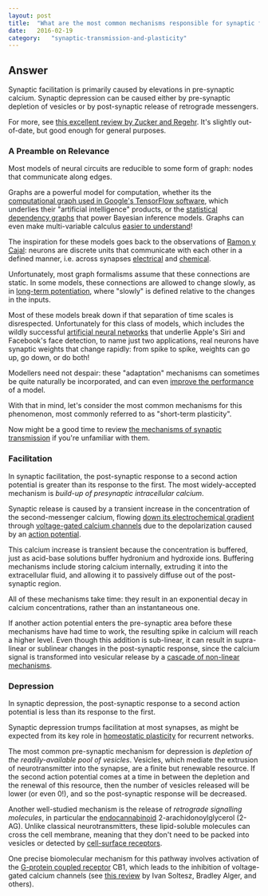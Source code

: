 ```yaml
---
layout: post
title:	"What are the most common mechanisms responsible for synaptic facilitation and depression?"
date:	2016-02-19
category:	"synaptic-transmission-and-plasticity"
---
```

## Answer

Synaptic facilitation is primarily caused by elevations in pre-synaptic calcium.
Synaptic depression can be caused either by pre-synaptic depletion of vesicles
or by post-synaptic release of retrograde messengers.

For more, see
[this excellent review by Zucker and Regehr](https://mcb.berkeley.edu/labs/zucker/PDFs/Zucker_AnnRevPhysiol64,355.pdf).
It's slightly out-of-date, but good enough for general purposes.


### A Preamble on Relevance

Most models of neural circuits are reducible to some form of graph:
nodes that communicate along edges.

Graphs are a powerful model for computation,
whether its the
[computational graph used in Google's TensorFlow software](https://www.tensorflow.org/),
which underlies their "artificial intelligence" products,
or the
[statistical dependency graphs](http://www.jstor.org/stable/4144379)
that power Bayesian inference models.
Graphs can even make multi-variable calculus
[easier to understand](http://colah.github.io/posts/2015-08-Backprop/)!

The inspiration for these models goes back to the observations of
[Ramon y Cajal]({{site.baseurl}}/92i):
neurons are discrete units that communicate with each other
in a defined manner, i.e. across synapses
[electrical]({{site.baseurl}}/31)
and
[chemical]({[site.baseurl}}/26).

Unfortunately, most graph formalisms assume that these connections are static.
In some models, these connections are allowed to change slowly, as in
[long-term potentiation]({{site.baseurl}}/29),
where "slowly" is defined relative to the changes in the inputs.

Most of these models break down if that separation of time scales is disrespected.
Unfortunately for this class of models, which includes the wildly successful
[artificial neural networks](http://arxiv.org/pdf/cs/0308031.pdf)
that underlie Apple's Siri and Facebook's face detection, to name just two applications,
real neurons have synaptic weights that change rapidly:
from spike to spike, weights can go up, go down,
or do both!

Modellers need not despair: these "adaptation" mechanisms
can sometimes be quite naturally be incorporated, and can even
[improve the performance](http://homepages.inf.ed.ac.uk/amos/publications/ReichertSeriesStorkey2011PerceptualBistability.pdf)
of a model.

With that in mind, let's consider the most common mechanisms for this phenomenon,
most commonly referred to as "short-term plasticity".

Now might be a good time to review
[the mechanisms of synaptic transmission]({{site.baseurl}}/26)
if you're unfamiliar with them.

### Facilitation

In synaptic facilitation, the post-synaptic response to a second action potential
is greater than its response to the first.
The most widely-accepted mechanism is *build-up of presynaptic intracellular calcium*.

Synaptic release is caused by a transient increase in the concentration
of the second-messenger calcium,
flowing
[down its electrochemical gradient]({{site.baseurl}}/22)
through
[voltage-gated calcium channels]({{site.baseurl}}/20)
due to the depolarization caused by an
[action potential]({{site.baseurl}}/23).

This calcium increase is transient because the concentration is buffered,
just as acid-base solutions buffer hydronium and hydroxide ions.
Buffering mechanisms include storing calcium internally,
extruding it into the extracellular fluid,
and allowing it to passively diffuse out of the post-synaptic region.

All of these mechanisms take time:
they result in an exponential decay in calcium concentrations,
rather than an instantaneous one.

If another action potential enters the pre-synaptic area
before these mechanisms have had time to work,
the resulting spike in calcium will reach a higher level.
Even though this addition is sub-linear,
it can result in supra-linear or sublinear changes in the post-synaptic response,
since the calcium signal is transformed into vesicular release by a
[cascade of non-linear mechanisms]({{site.baseurl}}/26).

### Depression

In synaptic depression, the post-synaptic response to a second action potential
is less than its response to the first.

Synaptic depression trumps facilitation at most synapses,
as might be expected from its key role in
[homeostatic plasticity]({{site.baseurl}}/30)
for recurrent networks.

The most common pre-synaptic mechanism for depression is
*depletion of the readily-available pool of vesicles*.
Vesicles, which mediate the extrusion of neurotransmitter into the synapse,
are a finite but renewable resource.
If the second action potential comes at a time in between the depletion
and the renewal of this resource, then the number of vesicles released
will be lower (or even 0!), and so the post-synaptic response will be decreased.

Another well-studied mechanism is the release of *retrograde signalling molecules*,
in particular the
[endocannabinoid](https://en.wikipedia.org/wiki/Endocannabinoid_system)
2-arachidonoylglycerol (2-AG).
Unlike classical neurotransmitters, these lipid-soluble molecules
can cross the cell membrane,
meaning that they don't need to be packed into vesicles or detected by
[cell-surface receptors]({{site.baseurl}}/29).

One precise biomolecular mechanism for this pathway involves activation of the
[G-protein coupled receptor]({{site.baseurl}}/29)
CB1, which leads to the inhibition of voltage-gated calcium channels
(see
[this review](http://www.nature.com/nrn/journal/v16/n5/full/nrn3937.html)
by Ivan Soltesz, Bradley Alger, and others).
